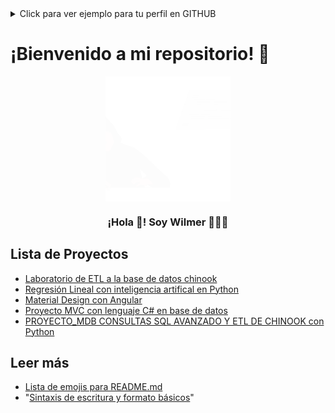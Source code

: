    <details><summary>Click para ver ejemplo para tu perfil en GITHUB</summary>
    <p>

    #### Podemos ocultar cualquier cosa, incluso el código.!
    
     # ¡Hola! Soy Wilmer 👋

    Soy un desarrollador frontend senior de Ecuador, Estudiante Universitario  (Comunidad Santo Domingo/Ecuador). Me gusta crear aplicaciones web rápidas con [Vue](https://vuejs.org/) / [React]           (https://es.reactjs.org/) / [Svelte](https://svelte.dev/), fáciles de usar y construidas con las mejores prácticas.

    ## Últimos articulos publicados

    - [Laboratorio de ETL a la base de datos chinook](https://github.com/wilmerxx/ETL_Python_Base_de_datos_Sqlite)
    - [Regresión Lineal con inteligencia artifical en Python](https://github.com/wilmerxx/Machine-Learning-Regresion-Lineal-con-array-)
    - [Material Design con Angular](https://github.com/wilmerxxx/Material_Design_Angular)
    - [Proyecto MVC con lenguaje C# en base de datos](https://github.com/wilmerxx/MVC)
    - [PROYECTO_MDB CONSULTAS SQL AVANZADO Y ETL DE CHINOOK con Python](https://github.com/wilmerxx/PROYECTO_MDB)


   </details> </p>

# ¡Bienvenido a mi repositorio! 👋
<p align="center" width="300">
   <img align="center" width="200" src="https://github.com/wilmerxx/wilmerxx/blob/main/Hacker.gif" />
   <h3 align="center">¡Hola 👋! Soy Wilmer 👨🏻‍💻</h3>
</p>



## Lista de Proyectos

 - [Laboratorio de ETL a la base de datos chinook](https://github.com/wilmerxx/ETL_Python_Base_de_datos_Sqlite)
 - [Regresión Lineal con inteligencia artifical en Python](https://github.com/wilmerxx/Machine-Learning-Regresion-Lineal-con-array-)
 - [Material Design con Angular](https://github.com/wilmerxxx/Material_Design_Angular)
 - [Proyecto MVC con lenguaje C# en base de datos](https://github.com/wilmerxx/MVC)
 - [PROYECTO_MDB CONSULTAS SQL AVANZADO Y ETL DE CHINOOK con Python](https://github.com/wilmerxx/PROYECTO_MDB)

## Leer más

- [Lista de emojis para README.md](https://gist.github.com/rxaviers/7360908)
- "[Sintaxis de escritura y formato básicos](https://docs.github.com/es/get-started/writing-on-github/getting-started-with-writing-and-formatting-on-github/basic-writing-and-formatting-syntax)"
